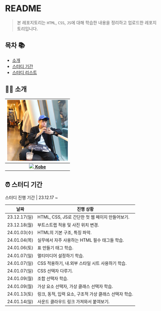 # README
> 본 레포지토리는 `HTML`, `CSS`, `JS`에 대해 학습한 내용을 정리하고 업로드한 레포지토리입니다.

## 목차 📚

- [소개](#-소개)
- [스터디 기간](#-스터디-기간)
- [스터디 리스트](#-스터디-리스트)

## 🧑‍💻 소개
| <img src="https://github.com/devKobe24/BranchTest/blob/main/IMG_5424.JPG?raw=true" width="200" height="200"/> |
| :-: |
| [<img src="https://hackmd.io/_uploads/SJEQuLsEh.png" width="20"/> **Kobe**](https://github.com/devKobe24) |

## ⏰ 스터디 기간
스터디 진행 기간 | 23.12.17 ~

| 날짜 | 진행 상황 | 
| -------- | -------- |
| 23.12.17(일) | HTML, CSS, JS로 간단한 첫 웹 페이지 만들어보기. |
| 23.12.18(월) | 부트스트랩 적용 및 사진 위치 변경. |
| 24.01.03(수) | HTML의 기본 구조, 특징 파악. |
| 24.01.04(목) | 실무에서 자주 사용하는 HTML 필수 태그들 학습. |
| 24.01.06(토) | 표 만들기 태그 학습. |
| 24.01.07(일) | 멀티미디어 설정하기 학습. |
| 24.01.07(일) | CSS 적용하기, 내.외부 스타일 시트 사용하기 학습. |
| 24.01.07(일) | CSS 선택자 다루기. |
| 24.01.09(월) | 조합 선택자 학습. |
| 24.01.09(월) | 가상 요소 선택자, 가상 클래스 선택자 학습. |
| 24.01.13(토) | 링크, 동적, 입력 요소, 구조적 가상 클래스 선택자 학습. |
| 24.01.14(일) | 사운드 클라우드 링크 가져와서 붙여보기. |
